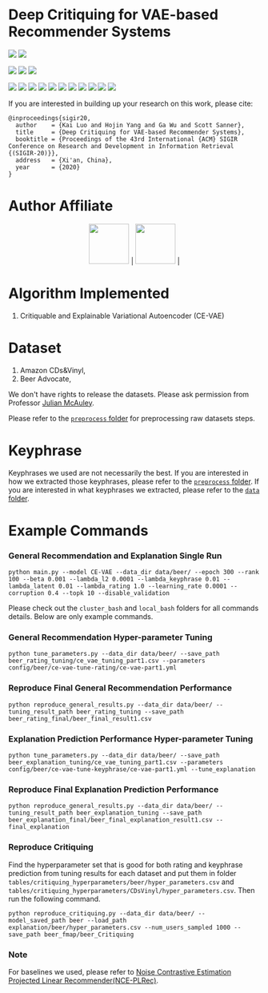 Deep Critiquing for VAE-based Recommender Systems
====================================================================
![](https://img.shields.io/badge/linux-ubuntu-red.svg)
![](https://img.shields.io/badge/Mac-OS-red.svg)

![](https://img.shields.io/badge/cuda-10.0-green.svg)
![](https://img.shields.io/badge/python-2.7-green.svg)
![](https://img.shields.io/badge/python-3.6-green.svg)

![](https://img.shields.io/badge/cython-0.29-blue.svg)
![](https://img.shields.io/badge/fbpca-1.0-blue.svg)
![](https://img.shields.io/badge/matplotlib-3.0.0-blue.svg)
![](https://img.shields.io/badge/numpy-1.15.2-blue.svg)
![](https://img.shields.io/badge/pandas-0.23.3-blue.svg)
![](https://img.shields.io/badge/pyyaml-4.1-blue.svg)
![](https://img.shields.io/badge/scipy-1.1.0-blue.svg)
![](https://img.shields.io/badge/seaborn-0.9.0-blue.svg)
![](https://img.shields.io/badge/sklearn-0.20.1-blue.svg)
![](https://img.shields.io/badge/tensorflow-1.12.0-blue.svg)
![](https://img.shields.io/badge/tqdm-4.28.1-blue.svg)


If you are interested in building up your research on this work, please cite:
```
@inproceedings{sigir20,
  author    = {Kai Luo and Hojin Yang and Ga Wu and Scott Sanner},
  title     = {Deep Critiquing for VAE-based Recommender Systems},
  booktitle = {Proceedings of the 43rd International {ACM} SIGIR Conference on Research and Development in Information Retrieval {(SIGIR-20)}},
  address   = {Xi'an, China},
  year      = {2020}
}
```

# Author Affiliate
<p align="center">
<a href="https://www.utoronto.ca//"><img src="https://github.com/k9luo/DeepCritiquingForVAEBasedRecSys/blob/master/logos/U-of-T-logo.svg" height="80"></a> | 
<a href="https://vectorinstitute.ai/"><img src="https://github.com/k9luo/DeepCritiquingForVAEBasedRecSys/blob/master/logos/vectorlogo.svg" height="80"></a> | 
</p>

# Algorithm Implemented
1. Critiquable and Explainable Variational Autoencoder (CE-VAE)

# Dataset
1. Amazon CDs&Vinyl,
2. Beer Advocate,

We don't have rights to release the datasets. Please ask permission from Professor [Julian McAuley](https://cseweb.ucsd.edu/~jmcauley/).

Please refer to the [`preprocess` folder](https://github.com/wuga214/DeepCritiquingForRecSys/tree/master/preprocess) for preprocessing raw datasets steps.

# Keyphrase
Keyphrases we used are not necessarily the best. If you are interested in how we extracted those keyphrases, please refer to the [`preprocess` folder](https://github.com/wuga214/DeepCritiquingForRecSys/tree/master/preprocess). If you are interested in what keyphrases we extracted, please refer to the [`data` folder](https://github.com/wuga214/DeepCritiquingForRecSys/tree/master/data).

# Example Commands

### General Recommendation and Explanation Single Run
```
python main.py --model CE-VAE --data_dir data/beer/ --epoch 300 --rank 100 --beta 0.001 --lambda_l2 0.0001 --lambda_keyphrase 0.01 --lambda_latent 0.01 --lambda_rating 1.0 --learning_rate 0.0001 --corruption 0.4 --topk 10 --disable_validation
```

Please check out the `cluster_bash` and `local_bash` folders for all commands details. Below are only example commands.

### General Recommendation Hyper-parameter Tuning
```
python tune_parameters.py --data_dir data/beer/ --save_path beer_rating_tuning/ce_vae_tuning_part1.csv --parameters config/beer/ce-vae-tune-rating/ce-vae-part1.yml
```

### Reproduce Final General Recommendation Performance
```
python reproduce_general_results.py --data_dir data/beer/ --tuning_result_path beer_rating_tuning --save_path beer_rating_final/beer_final_result1.csv
```

### Explanation Prediction Performance Hyper-parameter Tuning
```
python tune_parameters.py --data_dir data/beer/ --save_path beer_explanation_tuning/ce_vae_tuning_part1.csv --parameters config/beer/ce-vae-tune-keyphrase/ce-vae-part1.yml --tune_explanation
```

### Reproduce Final Explanation Prediction Performance
```
python reproduce_general_results.py --data_dir data/beer/ --tuning_result_path beer_explanation_tuning --save_path beer_explanation_final/beer_final_explanation_result1.csv --final_explanation
```

### Reproduce Critiquing
Find the hyperparameter set that is good for both rating and keyphrase prediction from tuning results for each dataset and put them in folder `tables/critiquing_hyperparameters/beer/hyper_parameters.csv` and `tables/critiquing_hyperparameters/CDsVinyl/hyper_parameters.csv`. Then run the following command.
```
python reproduce_critiquing.py --data_dir data/beer/ --model_saved_path beer --load_path explanation/beer/hyper_parameters.csv --num_users_sampled 1000 --save_path beer_fmap/beer_Critiquing
```

### Note
For baselines we used, please refer to [Noise Contrastive Estimation Projected Linear Recommender(NCE-PLRec)](https://github.com/wuga214/NCE_Projected_LRec).
